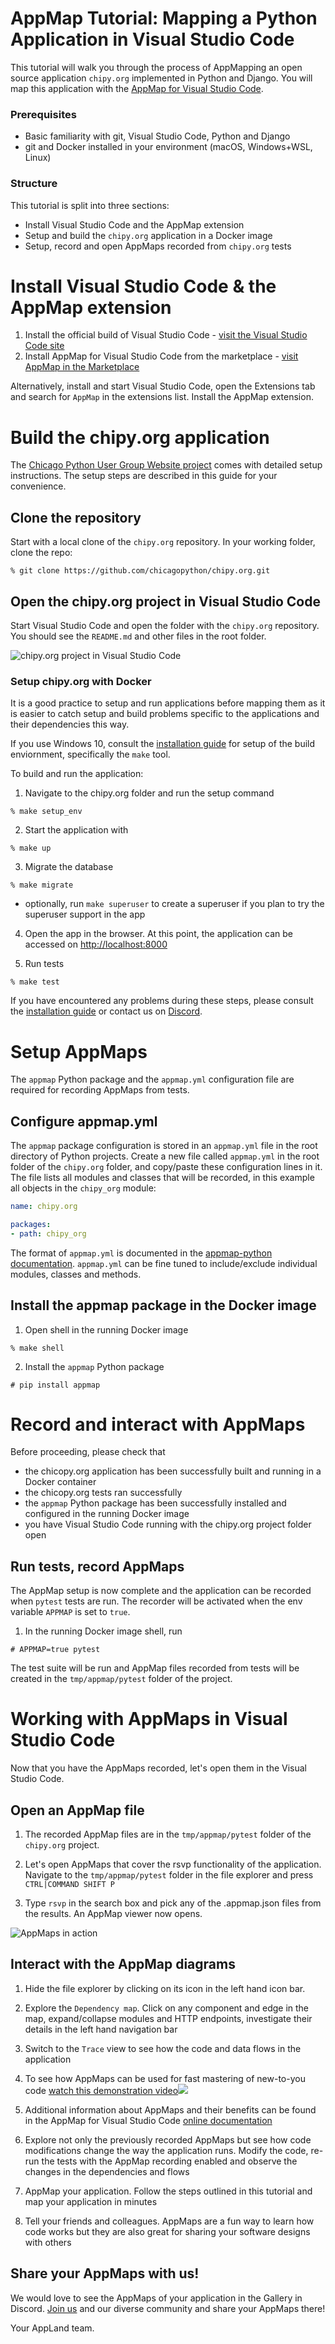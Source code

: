 # AppMap Tutorial: Mapping a Python Application in Visual Studio Code

This tutorial will walk you through the process of AppMapping an open source application `chipy.org` implemented in Python and Django. You will map this application with the [AppMap for Visual Studio Code](https://marketplace.visualstudio.com/items?itemName=appland.appmap).

### Prerequisites
 - Basic familiarity with git, Visual Studio Code, Python and Django
 - git and Docker installed in your environment (macOS, Windows+WSL, Linux)

### Structure

This tutorial is split into three sections:
- Install Visual Studio Code and the AppMap extension 
- Setup and build the `chipy.org` application in a Docker image
- Setup, record and open AppMaps recorded from `chipy.org` tests


# Install Visual Studio Code & the AppMap extension 
1. Install the official build of Visual Studio Code - [visit the Visual Studio Code site](https://code.visualstudio.com/)
2. Install AppMap for Visual Studio Code from the marketplace - [visit AppMap in the Marketplace](https://marketplace.visualstudio.com/items?itemName=appland.appmap)

Alternatively, install and start Visual Studio Code, open the Extensions tab and search for `AppMap` in the extensions list. Install the AppMap extension.

# Build the chipy.org application

The [Chicago Python User Group Website project](https://github.com/chicagopython/chipy.org) comes with detailed setup instructions. The setup steps are described in this guide for your convenience.

## Clone the repository

Start with a local clone of the `chipy.org` repository. In your working folder, clone the repo:

```shell
% git clone https://github.com/chicagopython/chipy.org.git
```

## Open the chipy.org project in Visual Studio Code

Start Visual Studio Code and open the folder with the `chipy.org` repository. You should see the `README.md` and other files in the root folder.

![chipy.org project in Visual Studio Code](https://vscode-appmap.s3.us-east-2.amazonaws.com/media/chipyorg-project.png)



### Setup chipy.org with Docker

It is a good practice to setup and run applications before mapping them as it is easier to catch setup and build problems specific to the applications and their dependencies this way.

If you use Windows 10, consult the [installation guide](https://github.com/chicagopython/chipy.org#installation) for setup of the build enviornment, specifically the `make` tool.

To build and run the application:

1. Navigate to the chipy.org folder and run the setup command
```shell
% make setup_env
```

2. Start the application with   
```shell
% make up
```

3. Migrate the database
```shell
% make migrate
```

- optionally, run `make superuser` to create a superuser if you plan to try the superuser support in the app

4. Open the app in the browser. At this point, the application can be accessed on [http://localhost:8000](http://localhost:8000)

5. Run tests

```shell
% make test
```

If you have encountered any problems during these steps, please consult the [installation guide](https://github.com/chicagopython/chipy.org#installation) or contact us on [Discord](https://discord.com/invite/N9VUap6).

# Setup AppMaps

The `appmap` Python package and the `appmap.yml` configuration file are required for recording AppMaps from tests.

## Configure appmap.yml

The `appmap` package configuration is stored in an `appmap.yml` file in the root directory of Python projects. Create a new file called `appmap.yml` in the root folder of the `chipy.org` folder, and copy/paste these configuration lines in it. The file lists all modules and classes that will be recorded, in this example all objects in the `chipy_org` module:

```yaml
name: chipy.org

packages:
- path: chipy_org
```

The format of `appmap.yml` is documented in the [appmap-python documentation](https://github.com/applandinc/appmap-python/blob/master/README.md). `appmap.yml` can be fine tuned to include/exclude individual modules, classes and methods.

## Install the appmap package in the Docker image

1. Open shell in the running Docker image
```shell
% make shell
```

2. Install the `appmap` Python package
```shell
# pip install appmap
```


# Record and interact with AppMaps

Before proceeding, please check that
- the chicopy.org application has been successfully built and running in a Docker container
- the chicopy.org tests ran successfully
- the `appmap` Python package has been successfully installed and configured in the running Docker image
- you have Visual Studio Code running with the chipy.org project folder open

## Run tests, record AppMaps

The AppMap setup is now complete and the application can be recorded when `pytest` tests are run. The recorder will be activated when the env variable `APPMAP` is set to `true`. 

1. In the running Docker image shell, run

```shell
# APPMAP=true pytest
```

The test suite will be run and AppMap files recorded from tests will be created in the `tmp/appmap/pytest` folder of the project.


# Working with AppMaps in Visual Studio Code
Now that you have the AppMaps recorded, let's open them in the Visual Studio Code.

## Open an AppMap file

1. The recorded AppMap files are in the `tmp/appmap/pytest` folder of the `chipy.org` project.

2. Let's open AppMaps that cover the rsvp functionality of the application.
Navigate to the `tmp/appmap/pytest` folder in the file explorer and press  `CTRL|COMMAND SHIFT P` 

3. Type `rsvp` in the search box and pick any of the .appmap.json files from the results. An AppMap viewer now opens.

![AppMaps in action](https://vscode-appmap.s3.us-east-2.amazonaws.com/media/chipy.gif)


## Interact with the AppMap diagrams

1. Hide the file explorer by clicking on its icon in the left hand icon bar.

2. Explore the `Dependency map`. Click on any component and edge in the map, expand/collapse modules and HTTP endpoints, investigate their details in the left hand navigation bar

3. Switch to the `Trace` view to see how the code and data flows in the application

4. To see how AppMaps can be used for fast mastering of new-to-you code
<a href="https://www.loom.com/share/327f17cf25de499e9254bde366137306"> watch this demonstration video<img src="https://cdn.loom.com/sessions/thumbnails/327f17cf25de499e9254bde366137306-with-play.gif"></a> 

5. Additional information about AppMaps and their benefits can be found in the AppMap for Visual Studio Code [online documentation](https://github.com/applandinc/vscode-appland/blob/master/README.md)

6. Explore not only the previously recorded AppMaps but see how code modifications change the way the application runs. Modify the code, re-run the tests with the AppMap recording enabled and observe the changes in the dependencies and flows

7. AppMap your application. Follow the steps outlined in this tutorial and map your application in minutes

8. Tell your friends and colleagues. AppMaps are a fun way to learn how code works but they are also great for sharing your software designs with others

## Share your AppMaps with us!
We would love to see the AppMaps of your application in the Gallery in Discord. [Join us](https://discord.com/invite/N9VUap6) and our diverse community and share your AppMaps there!


Your AppLand team.
